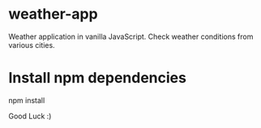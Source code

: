 # weather-app
Weather application in vanilla JavaScript.
Check weather conditions from various cities.


# Install npm dependencies
npm install

Good Luck :)
